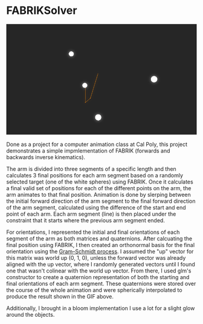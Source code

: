 # FABRIKSolver
![GIF of FABRIK Solver](https://github.com/johnmanardiii/FABRIKSolver/blob/main/images/fabrik.gif?raw=true)

Done as a project for a computer animation class at Cal Poly, this project demonstrates a simple impmlementation of FABRIK (forwards and backwards inverse kinematics).

The arm is divided into three segments of a specific length and then calculates 3 final positions for each arm segment based on a randomly selected target (one of the white spheres) using FABRIK. Once it calculates a final valid set of positions for each of the different points on the arm, the arm animates to that final position. Animation is done by slerping between the initial forward direction of the arm segment to the final forward direction of the arm segment, calculated using the difference of the start and end point of each arm. Each arm segment (line) is then placed under the constraint that it starts where the previous arm segment ended.

For orientations, I represented the initial and final orientations of each segment of the arm as both matrices and quaternions. After calcuating the final position using FABRIK, I then created an orthonormal basis for the final orientation using the [Gram–Schmidt process](https://en.wikipedia.org/wiki/Gram%E2%80%93Schmidt_process). I assumed the "up" vector for this matrix was world up (0, 1, 0), unless the forward vector was already aligned with the up vector, where I randomly generated vectors until I found one that wasn't colinear with the world up vector. From there, I used glm's constructor to create a quaternion representation of both the starting and final orientations of each arm segment. These quaternions were stored over the course of the whole animation and were spherically interpolated to produce the result shown in the GIF above.

Additionally, I brought in a bloom implementation I use a lot for a slight glow around the objects.
